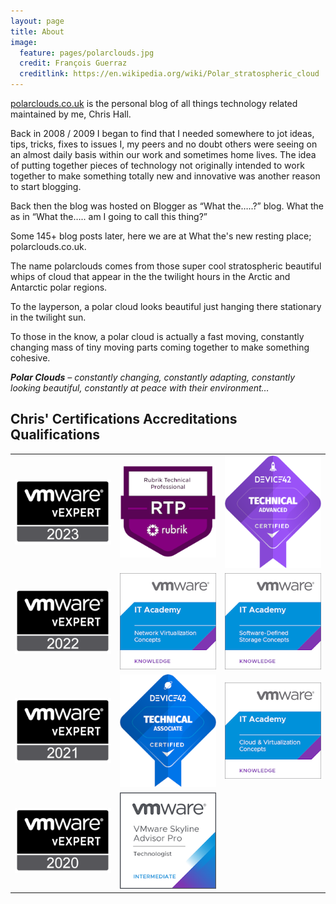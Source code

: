 ```yaml
---
layout: page
title: About
image:
  feature: pages/polarclouds.jpg
  credit: François Guerraz
  creditlink: https://en.wikipedia.org/wiki/Polar_stratospheric_cloud
---
```

[polarclouds.co.uk]({{site.url}}) is the personal blog of all things technology related maintained by me, Chris Hall.   

Back in 2008 / 2009 I began to find that I needed somewhere to jot ideas, tips, tricks, fixes to issues I, my peers and no doubt others were seeing on an almost daily basis within our work and sometimes home lives.  The idea of putting together pieces of technology not originally intended to work together to make something totally new and innovative was another reason to start blogging.

Back then the blog was hosted on Blogger as “What the…..?” blog.  What the as in “What the….. am I going to call this thing?”

Some 145+ blog posts later, here we are at What the's new resting place; polarclouds.co.uk.

The name polarclouds comes from those super cool stratospheric beautiful whips of cloud that appear in the the twilight hours in the Arctic and Antarctic polar regions.  

To the layperson, a polar cloud looks beautiful just hanging there stationary in the twilight sun.

To those in the know, a polar cloud is actually a fast moving, constantly changing mass of tiny moving parts coming together to make something cohesive.

_**Polar Clouds** – constantly changing, constantly adapting, constantly looking beautiful, constantly at peace with their environment…_

## Chris' Certifications Accreditations Qualifications
<table>
<tr>
<td style="height:33%;  width:33%;">
<a target="_blank" href="https://vexpert.vmware.com/directory/5800"><img alt="VMware vExpert 2023" src="/images/pages/vexpert2023.png"></a>
</td>
<td style="height:33%;  width:33%;">
<a target="_blank" href="https://www.credly.com/badges/5a8718f7-d27f-434a-b91f-d81f62022045/public_url"><img alt="Rubrik Technical Professional" src="/images/pages/rubrik-technical-professional.png"></a>
</td>
<td style="height:33%;  width:33%;">
<a target="_blank" href="https://partners.device42.com/#/learning/certifications"><img alt="Device 42 Technical Associate" src="/images/pages/d42tadv.png"></a>
</td>
</tr>
<tr>
<td style="height:33%;  width:33%;">
<a target="_blank" href="https://vexpert.vmware.com/directory/5800"><img alt="VMware vExpert 2022" src="/images/pages/vexpert2022.png"></a>
</td>
<td style="height:33%;  width:33%;">
<a target="_blank" href="https://www.credly.com/badges/b9197d7b-a0ca-4c53-94da-63b1618ab941/public_url"><img alt="VMware IT Academy Network Virtualisation Concepts" src="/images/pages/it-academy-nvc.png"></a>
</td>
<td style="height:33%;  width:33%;">
<a target="_blank" href="https://www.credly.com/badges/83bbadbe-dbe6-4d3d-90c2-6a553e0bfae3/public_url"><img alt="VMware IT Academy Software Defined Storage Concepts" src="/images/pages/it-academy-sdc.png"></a>
</td>
</tr>
<tr>
<td style="height:33%;  width:33%;">
<a target="_blank" href="https://vexpert.vmware.com/directory/5800"><img alt="VMware vExpert 2021" src="/images/pages/vexpert2021.png"></a>
</td>
<td style="height:33%;  width:33%;">
<a target="_blank" href="https://partners.device42.com/#/learning/certifications"><img alt="Device 42 Technical Associate" src="/images/pages/d42tasc.png"></a>
</td>
<td style="height:33%;  width:33%;">
<a target="_blank" href="https://www.credly.com/badges/482bbdd4-4837-42d6-b0ad-affda8611f35/public_url"><img alt="VMware IT Academy Cloud and Virtualization Concepts" src="/images/pages/it-academy-cvc.png"></a>
</td>
</tr>
<tr>
<td style="height:33%;  width:33%;">
<a target="_blank" href="https://vexpert.vmware.com/directory/5800"><img alt="VMware vExpert 2020" src="/images/pages/vexpert2020.png"></a>
</td>
<td style="height:33%;  width:33%;">
<a target="_blank" href="https://www.credly.com/badges/a5e890b5-8b0f-4939-b1a6-4ec82653b68b/public_url"><img alt="VMware Skyline Advisor Pro Technologist: Intermediate" src="/images/pages/skyline-pro.png"></a>
</td>
<td style="height:33%;  width:33%;">
</td>
</tr>
</table>